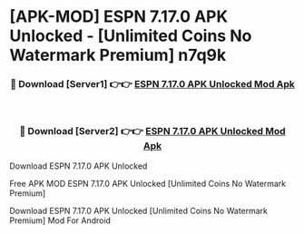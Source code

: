 # [APK-MOD] ESPN 7.17.0 APK Unlocked - [Unlimited Coins No Watermark Premium] n7q9k



<div align="center">
<h3>🔴 Download [Server1] 👉👉 <a href="https://momento.my/?title=ESPN_7.17.0_APK_Unlocked">ESPN 7.17.0 APK Unlocked Mod Apk</a></h3><br>

<h3>🔴 Download [Server2] 👉👉 <a href="https://momento.my/?title=ESPN_7.17.0_APK_Unlocked">ESPN 7.17.0 APK Unlocked Mod Apk</a></h3>
</div>



Download ESPN 7.17.0 APK Unlocked 

Free APK MOD ESPN 7.17.0 APK Unlocked [Unlimited Coins No Watermark Premium]

Download ESPN 7.17.0 APK Unlocked [Unlimited Coins No Watermark Premium] Mod For Android
